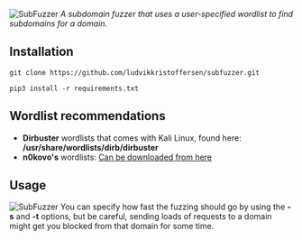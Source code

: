 ![SubFuzzer](https://dl.dropboxusercontent.com/scl/fi/d1imalqooilwhe7qifuow/subfuzzerv2.jpg?rlkey=1qxbt8m8elzw7mt5q25o5b7m7&dl=0)
*A subdomain fuzzer that uses a user-specified wordlist to find subdomains for a domain.*

## Installation
```
git clone https://github.com/ludvikkristoffersen/subfuzzer.git
```
```
pip3 install -r requirements.txt
```
## Wordlist recommendations
- **Dirbuster** wordlists that comes with Kali Linux, found here: **/usr/share/wordlists/dirb/dirbuster**
- **n0kovo's** wordlists: [Can be downloaded from here](https://github.com/n0kovo/n0kovo_subdomains)

## Usage
![SubFuzzer](https://dl.dropboxusercontent.com/scl/fi/arzciodtipmdlgp6htvte/subfuzzer-useage.jpg?rlkey=ucqka2moa5487a2z0qxff7drt&dl=0)
You can specify how fast the fuzzing should go by using the **-s** and **-t** options, but be careful, sending loads of requests to a domain might get you blocked from that domain for some time.


